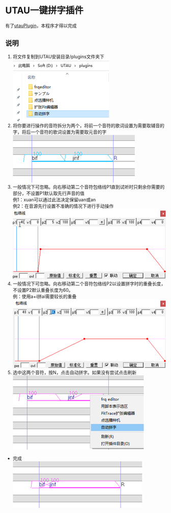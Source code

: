 # UTAU一键拼字插件
有了[utauPlugin](https://github.com/delta-kimigatame/utauPlugin)，本程序才得以完成
## 说明
1. 将文件复制到UTAU安装目录/plugins文件夹下<br/>
   ![第一步](https://github.com/Sanheiii/UtauNoteConnector/blob/master/art/1.png "D:\UTAU\plugins")
2. 将你要进行操作的音符拆分为两个，将前一个音符的歌词设置为需要取辅音的字，将后一个音符的歌词设置为需要取元音的字<br/>
   ![第二步](https://github.com/Sanheiii/UtauNoteConnector/blob/master/art/2.png "拆音并设置歌词")
3. 一般情况下可忽略。向右移动第二个音符包络线P1直到试听时只剩余你需要的部分，不设置P1默认取先行声音的值<br/>
   例1：xuan可以通过此法决定保留uan或an<br/>
   例2：在音源先行设置不准确的情况下进行手动操作<br/>
   ![第三步](https://github.com/Sanheiii/UtauNoteConnector/blob/master/art/3.png "设置包络线P1")
4. 一般情况下可忽略。向右移动第二个音符包络线P2以设置拼字时的重叠长度，不设置P2默认重叠长度为60。<br/>
   例：使用a+i拼ai需要较长的重叠<br/>
   ![第四步](https://github.com/Sanheiii/UtauNoteConnector/blob/master/art/4.png "设置包络线P2")
5. 选中这两个音符，按N，点击自动拼字。如果没有尝试点击刷新<br/>
   ![第五步](https://github.com/Sanheiii/UtauNoteConnector/blob/master/art/5.png "启动插件")
* 完成<br/>
   ![完成](https://github.com/Sanheiii/UtauNoteConnector/blob/master/art/6.png "结果")

